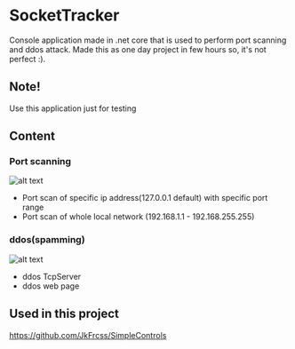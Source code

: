 # SocketTracker
Console application made in .net core that is used to perform port scanning and ddos attack.
Made this as one day project in few hours so, it's not perfect :).

## Note!
Use this application just for testing

## Content
### Port scanning

![alt text](https://github.com/JkFrcss/SocketTracker/blob/master/Media/Scanning.png)

* Port scan of specific ip address(127.0.0.1 default) with specific port range
* Port scan of whole local network (192.168.1.1 - 192.168.255.255)

### ddos(spamming)

![alt text](https://github.com/JkFrcss/SocketTracker/blob/master/Media/Spamming.png)

* ddos TcpServer
* ddos web page 

## Used in this project
<https://github.com/JkFrcss/SimpleControls>
